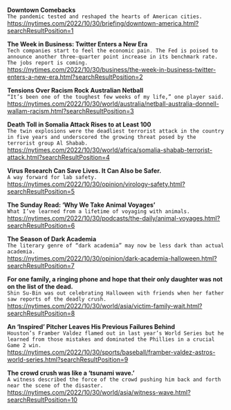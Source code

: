 **Downtown Comebacks**\
`The pandemic tested and reshaped the hearts of American cities.`\
https://nytimes.com/2022/10/30/briefing/downtown-america.html?searchResultPosition=1

**The Week in Business: Twitter Enters a New Era**\
`Tech companies start to feel the economic pain. The Fed is poised to announce another three-quarter point increase in its benchmark rate. The jobs report is coming.`\
https://nytimes.com/2022/10/30/business/the-week-in-business-twitter-enters-a-new-era.html?searchResultPosition=2

**Tensions Over Racism Rock Australian Netball**\
`“It’s been one of the toughest few weeks of my life,” one player said.`\
https://nytimes.com/2022/10/30/world/australia/netball-australia-donnell-wallam-racism.html?searchResultPosition=3

**Death Toll in Somalia Attack Rises to at Least 100**\
`The twin explosions were the deadliest terrorist attack in the country in five years and underscored the growing threat posed by the terrorist group Al Shabab.`\
https://nytimes.com/2022/10/30/world/africa/somalia-shabab-terrorist-attack.html?searchResultPosition=4

**Virus Research Can Save Lives. It Can Also be Safer.**\
`A way forward for lab safety.`\
https://nytimes.com/2022/10/30/opinion/virology-safety.html?searchResultPosition=5

**The Sunday Read: ‘Why We Take Animal Voyages’**\
`What I’ve learned from a lifetime of voyaging with animals.`\
https://nytimes.com/2022/10/30/podcasts/the-daily/animal-voyages.html?searchResultPosition=6

**The Season of Dark Academia**\
`The literary genre of “dark academia” may now be less dark than actual academia.`\
https://nytimes.com/2022/10/30/opinion/dark-academia-halloween.html?searchResultPosition=7

**For one family, a ringing phone and hope that their only daughter was not on the list of the dead.**\
`Shin Su-Bin was out celebrating Halloween with friends when her father saw reports of the deadly crush.`\
https://nytimes.com/2022/10/30/world/asia/victim-family-wait.html?searchResultPosition=8

**An ‘Inspired’ Pitcher Leaves His Previous Failures Behind**\
`Houston’s Framber Valdez flamed out in last year’s World Series but he learned from those mistakes and dominated the Phillies in a crucial Game 2 win.`\
https://nytimes.com/2022/10/30/sports/baseball/framber-valdez-astros-world-series.html?searchResultPosition=9

**The crowd crush was like a ‘tsunami wave.’**\
`A witness described the force of the crowd pushing him back and forth near the scene of the disaster.`\
https://nytimes.com/2022/10/30/world/asia/witness-wave.html?searchResultPosition=10

